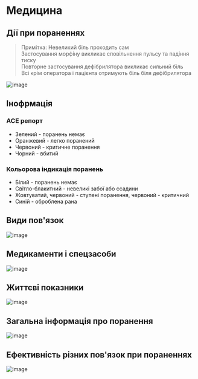 # Медицина
## Дії при пораненнях
> Примітка: Невеликий біль проходить сам  
> Застосування морфіну викликає сповільнення пульсу та падіння тиску  
> Повторне застосування дефібрилятора викликає сильний біль  
> Всі крім оператора і пацієнта отримують біль біля дефібрилятора  

![image](https://github.com/vsrJaguar/Materials/assets/68085487/38477bd4-51f4-4e05-9de1-885d8c3084a1)

## Інофрмація
### АСЕ репорт
- Зелений - поранень немає
- Оранжевий - легко поранений
- Червоний - критичне поранення
- Чорний - вбитий

### Кольорова індикація поранень
- Білий - поранень немає
- Світло-блакитний - невеликі забої або ссадини
- Жовтуватий, червоний - ступені поранення, червоний - критичний
- Синій - оброблена рана

## Види пов'язок
![image](https://github.com/vsrJaguar/Materials/assets/68085487/7e826a14-10bb-44f2-8634-6994959e9176)

## Медикаменти і спецзасоби
![image](https://github.com/vsrJaguar/Materials/assets/68085487/84d36efc-c76b-49eb-a22b-487575365ab0)

## Життєві показники
![image](https://github.com/vsrJaguar/Materials/assets/68085487/5d0f76c8-0469-4d79-83c2-3cac1f9a50b6)

## Загальна інформація про поранення
![image](https://github.com/vsrJaguar/Materials/assets/68085487/30153d5c-de8e-4385-b68e-223c109ddd81)

## Ефективність різних пов'язок при пораненнях
![image](https://github.com/vsrJaguar/Materials/assets/68085487/616c4ba6-6603-4666-8492-948e3f5f02dd)
